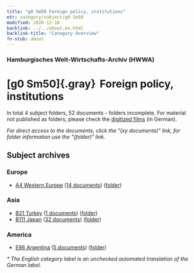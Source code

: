 ```yaml
---
title: "g0 Sm50 Foreign policy, institutions"
etr: category/subject/g0 Sm50
modified: 2020-12-18
backlink: ../../about.en.html
backlink-title: "Category Overview"
fn-stub: about
---
```


### Hamburgisches Welt-Wirtschafts-Archiv (HWWA)
# [g0 Sm50]{.gray}&#8201; Foreign policy, institutions&#160; 





In total 4 subject folders, 52 documents - folders incomplete.
For material not published as folders, please check the [digitized films](/film/h1_sh) (in German).

_For direct access to the documents, click the "(xy documents)" link, for folder information use the "(folder)" link._

## Subject archives



### Europe

- [A4 Western Europe](../../../geo/about.en.html#A4) (<a href="https://dfg-viewer.de/show/?tx_dlf[id]=https://pm20.zbw.eu/mets/sh/1408xx/140897/1507xx/150784/public.mets.en.xml" target="_blank">14 documents</a>) ([folder](http://purl.org/pressemappe20/folder/sh/140897,150784))

### Asia

- [B21 Turkey](../../../geo/about.en.html#B21) (<a href="https://dfg-viewer.de/show/?tx_dlf[id]=https://pm20.zbw.eu/mets/sh/1411xx/141111/1507xx/150784/public.mets.en.xml" target="_blank">1 documents</a>) ([folder](http://purl.org/pressemappe20/folder/sh/141111,150784))
- [B111 Japan](../../../geo/about.en.html#B111) (<a href="https://dfg-viewer.de/show/?tx_dlf[id]=https://pm20.zbw.eu/mets/sh/1412xx/141272/1507xx/150784/public.mets.en.xml" target="_blank">32 documents</a>) ([folder](http://purl.org/pressemappe20/folder/sh/141272,150784))

### America

- [E86 Argentina](../../../geo/about.en.html#E86) (<a href="https://dfg-viewer.de/show/?tx_dlf[id]=https://pm20.zbw.eu/mets/sh/1416xx/141692/1507xx/150784/public.mets.en.xml" target="_blank">5 documents</a>) ([folder](http://purl.org/pressemappe20/folder/sh/141692,150784))


_* The English category label is an unchecked automated translation of the German label._

